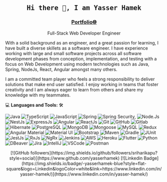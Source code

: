 <h2 align='center'><samp><strong>Hi there 👋, I am Yasser Hamek</strong></samp></h2>
<h3 align='center'><strong><a href="https://yasserhamek.github.io/portfolio/" target="_blank">Portfolio🌐</a></strong></h3>
<p align='center'>Full-Stack Web Developer Engineer</p>

<p align='left'> With a solid background as an engineer, and a great passion for learning, I have built a diverse skillets as a software engineer. I have experience working with large and small software projects across all software development phases from conception, implementation, and testing with a focus on Web Development using modern technologies such as Java, Spring, NodeJs, React, Angular amongst many others.

I am a committed team player who feels a strong responsibility to
deliver solutions that make end user satisfied. I enjoy working in teams that foster creativity and I am always eager to learn from others and share my knowledge with my teammates. </p>

💻 **Languages and Tools:** 🛠️<br>

![Java](https://img.shields.io/badge/-Java-white?&logo=Java)
![TypeScript](https://img.shields.io/badge/-TypeScript-white?&logo=TypeScript&labelColor=white)
![JavaScript](https://img.shields.io/badge/-JavaScript-white?&logo=JavaScript&logoColor=black&labelColor=white)
![Spring](https://img.shields.io/badge/-Spring-white?&logo=Spring&labelColor=white)
![Spring Security,](https://img.shields.io/badge/-Spring%20Security-white?&logo=Spring%20Security&labelColor=white)
![Node.Js](https://img.shields.io/badge/-Node.Js-white?logo=Node.Js&labelColor=white)
![NestJs](https://img.shields.io/badge/-NestJs-white?logo=NestJs&logoColor=purple&labelColor=white)
![ExpressJs](https://img.shields.io/badge/-ExpressJs-white)
![Angular](https://img.shields.io/badge/-Angular-white?logo=Angular&logoColor=red&labelColor=white)
![ReactJs](https://img.shields.io/badge/-ReactJs-white?logo=React&labelColor=white)
![Git](https://img.shields.io/badge/-Git-white?logo=Git&labelColor=white)
![GitHub](https://img.shields.io/badge/-GitHub-white?logo=GitHub&logoColor=black&labelColor=white)
![Gitlab](https://img.shields.io/badge/-GitLab-white?logo=GitLab&labelColor=white)
![Hibernate](https://img.shields.io/badge/-Hibernate-white?logo=Hibernate&logoColor=black&labelColor=white)
![PostgreSQL](https://img.shields.io/badge/-PostgreSQL-white?logo=PostgreSQL)
![MongoDB](https://img.shields.io/badge/-MongoDB-white?logo=MongoDB)
![Mongoose](https://img.shields.io/badge/-Mongoose-white?logo=Mongoose&logoColor=brown)
![MySQL](https://img.shields.io/badge/-MySQL-white?logo=MySQL)
![Redux](https://img.shields.io/badge/-Redux-white?logo=Redux&logoColor=purple)
![Angular Material](https://img.shields.io/badge/-Angular%20Material-white?logo=Angular%20Material)
![Material UI](https://img.shields.io/badge/-Material%20UI-white?logo=Material%20UI)
![Bootstrap](https://img.shields.io/badge/-Bootstrap-white?logo=Bootstrap)
![Maven](https://img.shields.io/badge/-Maven-white?logo=Maven)
![Gradle](https://img.shields.io/badge/-Gradle-white?logo=Gradle&logoColor=black)
![JUnit](https://img.shields.io/badge/-JUnit-white?logo=JUnit)
![JestJs](https://img.shields.io/badge/-JestJs-white?logo=JestJs)
![RxJs](https://img.shields.io/badge/-RxJs-white?logo=NgRx&logoColor=purple)
![NgRx](https://img.shields.io/badge/-NgRx-white?logo=NgRx)
![Jenkins](https://img.shields.io/badge/-Jenkins-white?logo=Jenkins)
![AWS](https://img.shields.io/badge/-AWS-white?logo=AWS)
![Heroku](https://img.shields.io/badge/-Heroku-white?logo=Heroku&logoColor=purple)
![Flutter](https://img.shields.io/badge/-Flutter-white?logo=Flutter&logoColor=blue)
![Python](https://img.shields.io/badge/-Python-white?logo=Python)
![DBeaver](https://img.shields.io/badge/-DBeaver-white?logo=DBeaver)
![Jira](https://img.shields.io/badge/-Jira-white?logo=Jira&logoColor=blue)
![IntelliJ](https://img.shields.io/badge/-IntelliJ-white?logo=IntelliJ)
![VSCode](https://img.shields.io/badge/-Visual%20Studio%20Code-white?logo=Visual%20Studio%20Code&logoColor=blue)
![Postman](https://img.shields.io/badge/-Postman-white?logo=Postman)

<p align='center'>
[![GitHub followers](https://img.shields.io/github/followers/sriharikapu?style=social)](https://www.github.com/yasserhamek)
[![Linkedin Badge](https://img.shields.io/badge/-yasserhamek-blue?style=flat-square&logo=Linkedin&logoColor=white&link=https://www.linkedin.com/in/yasser-hamek/)](https://www.linkedin.com/in/yasser-hamek/)
</p>
